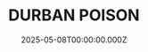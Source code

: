 ---
date: 2025-05-08T00:00:00.000Z
description: A collage combined with pyrography on plywood by @aaronehankins
draft: false
icon: 2025-05-08-durban-poison.webp
language: en
title: DURBAN POISON
link: https://www.instagram.com/p/DILLDniRs8j/?img_index=2
alt: A photo of pyrography and collage on plywood. Features a large Barrack Obama in the top right and a life magazine logo in the top left. 

---